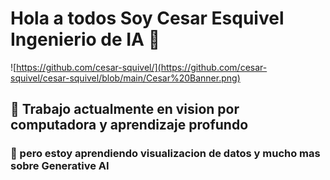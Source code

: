 # Hola a todos Soy Cesar Esquivel Ingenierio de IA 👋
![https://github.com/cesar-squivel/](https://github.com/cesar-squivel/cesar-squivel/blob/main/Cesar%20Banner.png)
<h2>🔭 Trabajo actualmente en vision por computadora y aprendizaje profundo </h2>

<h3>🌱 pero estoy aprendiendo visualizacion de datos y mucho mas sobre Generative AI</h3>
<!--
**cesar-squivel/cesar-squivel** is a ✨ _special_ ✨ repository because its `README.md` (this file) appears on your GitHub profile.

Here are some ideas to get you started:

###🔭 Trabajo actualmente en vision por computadora y aprendizaje profundo ...
- 🌱 pero estoy aprendiendo visualizacion de datos y mucho mas sobre Generative AI...
- 👯 I’m looking to collaborate on ...
- 🤔 I’m looking for help with ...
- 💬 Ask me about ...
- 📫 How to reach me: ...
- 😄 Pronouns: ...
- ⚡ Fun fact: ...
-->
